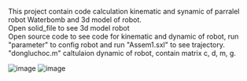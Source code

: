 This project contain code calculation kinematic and synamic of parralel robot Waterbomb and 3d model of robot.  
Open solid_file to see 3d model robot  
Open source code to see code for kinematic and dynamic of robot, run "parameter" to config robot and run "Assem1.sxl" to see trajectory.
"dongluchoc.m" caltulaion dynamic of robot, contain matrix c, d, m, g.  

![image](https://github.com/user-attachments/assets/9b91302c-a6f0-4598-9ae7-fd03e569c220)
![image](https://github.com/user-attachments/assets/9fdc077f-4506-48cb-b3f4-d6785fe7d399)
